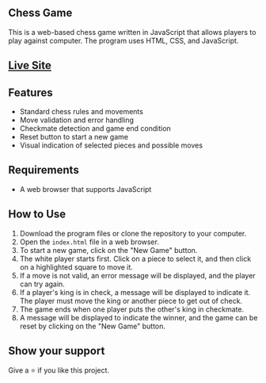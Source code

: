 ## Chess Game

This is a web-based chess game written in JavaScript that allows players to play against computer. The program uses HTML, CSS, and JavaScript. 


## [Live Site](https://playnowchess.vercel.app/) 


## Features

- Standard chess rules and movements
- Move validation and error handling
- Checkmate detection and game end condition
- Reset button to start a new game
- Visual indication of selected pieces and possible moves

## Requirements

- A web browser that supports JavaScript



## How to Use

1. Download the program files or clone the repository to your computer.
2. Open the `index.html` file in a web browser.
3. To start a new game, click on the "New Game" button.
4. The white player starts first. Click on a piece to select it, and then click on a highlighted square to move it.
5. If a move is not valid, an error message will be displayed, and the player can try again.
6. If a player's king is in check, a message will be displayed to indicate it. The player must move the king or another piece to get out of check.
7. The game ends when one player puts the other's king in checkmate.
8. A message will be displayed to indicate the winner, and the game can be reset by clicking on the "New Game" button.

## Show your support
Give a ⭐ if you like this project. 
